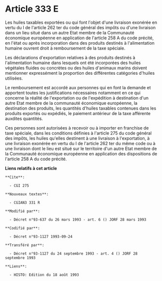 # Article 333 E

Les huiles taxables exportées ou qui font l'objet d'une livraison exonérée en vertu du I de l'article 262 ter du code général
des impôts ou d'une livraison dans un lieu situé dans un autre Etat membre de la Communauté économique européenne en
application de l'article 258 A du code précité, en l'état ou après incorporation dans des produits destinés à l'alimentation
humaine ouvrent droit à remboursement de la taxe spéciale.

Les déclarations d'exportation relatives à des produits destinés à l'alimentation humaine dans lesquels ont été incorporées
des huiles végétales fluides ou concrètes ou des huiles d'animaux marins doivent mentionner expressément la proportion des
différentes catégories d'huiles utilisées.

Le remboursement est accordé aux personnes qui en font la demande et apportent toutes les justifications nécessaires
notamment en ce qui concerne la réalité de l'exportation ou de l'expédition à destination d'un autre Etat membre de la
communauté économique européenne, la destination des produits, les quantités d'huiles taxables contenues dans les produits
exportés ou expédiés, le paiement antérieur de la taxe afférente auxdites quantités.

Ces personnes sont autorisées à recevoir ou à importer en franchise de taxe spéciale, dans les conditions définies à
l'article 275 du code général des impôts, les huiles qu'elles destinent à une livraison à l'exportation, à une livraison
exonérée en vertu du I de l'article 262 ter du même code ou à une livraison dont le lieu est situé sur le territoire d'un
autre Etat membre de la Communauté économique européenne en application des dispositions de l'article 258 A du code précité.

**Liens relatifs à cet article**

	**Cite**:

	  - CGI 275

	**Nouveaux textes**:

	  - CGIAN3 331 R

	**Modifié par**:

	  - Décret n°93-637 du 26 mars 1993 - art. 6 () JORF 28 mars 1993

	**Codifié par**:

	  - Décret n°93-1127 1993-09-24

	**Transféré par**:

	  - Décret n°93-1127 du 24 septembre 1993 - art. 4 () JORF 28 septembre 1993

	**Liens**:

	  - HISTO: Edition du 18 août 1993
